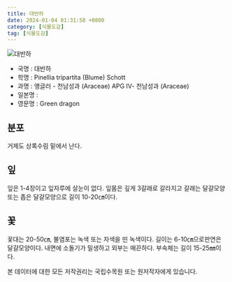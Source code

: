 ```yaml
---
title: 대반하
date: 2024-01-04 01:31:58 +0800
category: [식물도감]
tag: [식물도감]
---
```




![대반하](/fileUpload/plants/basic/Araceae/Pinellia/22229/22229_1_th2.jpg)
- 국명 : 대반하
- 학명 : Pinellia tripartita (Blume) Schott
- 과명 : 앵글러 - 천남성과 (Araceae) APG Ⅳ- 천남성과 (Araceae)
- 일본명 : 
- 영문명 : Green dragon


## 분포
거제도 상록수림 밑에서 난다.
## 잎
잎은 1-4장이고 잎자루에 살눈이 없다. 잎몸은 깊게 3갈래로 갈라지고 갈래는 달걀모양 또는 좁은 달걀모양으로 길이 10-20㎝이다.
## 꽃
꽃대는 20-50㎝, 불염포는 녹색 또는 자색을 띤 녹색이다.  길이는  6-10㎝으로판연은 달걀모양이다. 내면에 소돌기가 밀생하고 외부는 매끈하다. 부속체는 길이 15-25㎜이다.






본 데이터에 대한 모든 저작권리는 국립수목원 또는 원저작자에게 있습니다.

